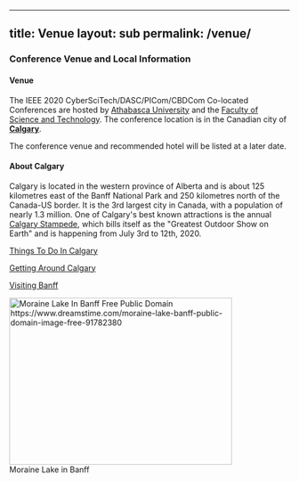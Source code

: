   ---
title: Venue
layout: sub
permalink: /venue/
---
<h3>Conference Venue and Local Information</h3>
<h4>Venue</h4>
            <p>
                  <p>The IEEE 2020 CyberSciTech/DASC/PICom/CBDCom Co-located Conferences are hosted by 
      <a href="https://www.athabascau.ca/" target=_new>Athabasca University</a> and the 
      <a href=" https://fst.athabascau.ca/" target=_new>Faculty of Science and Technology</a>. The  conference location is 
               in the Canadian city of <b><a href="https://www.calgary.ca/" target=_new>Calgary</a></b>. 
            </p><p>
The conference venue and recommended hotel will be listed at a later date.
     
</p>
<h4>About Calgary</h4>
 <p>
Calgary is located in the western province of Alberta and is about 125 kilometres east of the Banff National Park and 
      250 kilometres north of the Canada-US border. It is the 3rd largest city in Canada, with a population of nearly 1.3 million. 
      One of Calgary's best known attractions is the annual <a href=https://www.calgarystampede.com/ target=_new> Calgary Stampede</a>,
      which bills itself as the "Greatest Outdoor Show on Earth" and is happening from July 3rd to 12th, 2020.
            </p><p>
      

      
 <a href="https://www.visitcalgary.com/things-to-do" target=_new>Things To Do In Calgary</a>



<a href="https://www.visitcalgary.com/getting-around" target=_new></p><p>Getting Around Calgary</a>


</p><p>
<a href="https://banff.ca/89/Visiting" target=_new>Visiting Banff</a>


</p>
<img src="assets/img/banff.jpg" width=400 height=300 alt="Moraine Lake In Banff Free Public Domain https://www.dreamstime.com/moraine-lake-banff-public-domain-image-free-91782380"><br/>
Moraine Lake in Banff
<br/>
